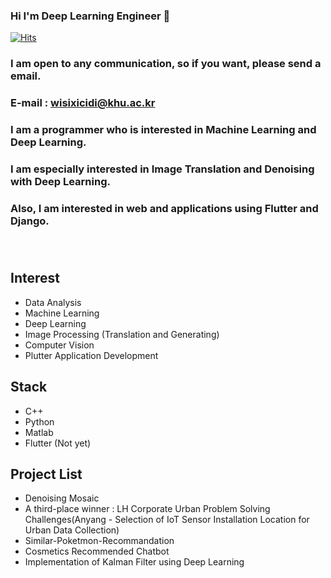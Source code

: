 ### Hi I'm Deep Learning Engineer 👋

<!--
**iwillbeaprogramer/iwillbeaprogramer** is a ✨ _special_ ✨ repository because its `README.md` (this file) appears on your GitHub profile.

Here are some ideas to get you started:

- 🔭 I’m currently working on ...
- 🌱 I’m currently learning ...
- 👯 I’m looking to collaborate on ...
- 🤔 I’m looking for help with ...
- 💬 Ask me about ...
- 📫 How to reach me: ...
- 😄 Pronouns: ...
- ⚡ Fun fact: ...
-->

[![Hits](https://hits.seeyoufarm.com/api/count/incr/badge.svg?url=https%3A%2F%2Fgithub.com%2Fiwillbeaprogramer&count_bg=%2379C83D&title_bg=%23555555&icon=&icon_color=%23E7E7E7&title=hits&edge_flat=false)](https://hits.seeyoufarm.com)


### I am open to any communication, so if you want, please send a email.<br>
### E-mail : wisixicidi@khu.ac.kr<br>
### I am a programmer who is interested in Machine Learning and Deep Learning.<br>
### I am especially interested in Image Translation and Denoising with Deep Learning.<br>
### Also, I am interested in web and applications using Flutter and Django.<br><br><br>
## Interest
- Data Analysis
- Machine Learning
- Deep Learning
- Image Processing (Translation and Generating)
- Computer Vision
- Plutter Application Development

## Stack

- C++
- Python
- Matlab
- Flutter (Not yet)
## Project List
- Denoising Mosaic
- A third-place winner : LH Corporate Urban Problem Solving Challenges(Anyang - Selection of IoT Sensor Installation Location for Urban Data Collection)
- Similar-Poketmon-Recommandation
- Cosmetics Recommended Chatbot
- Implementation of Kalman Filter using Deep Learning


